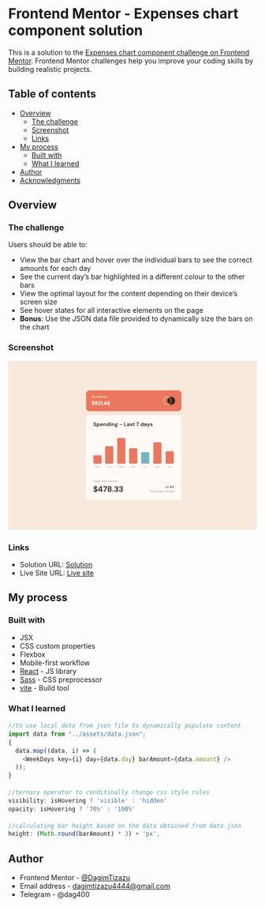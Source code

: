 # Frontend Mentor - Expenses chart component solution

This is a solution to the [Expenses chart component challenge on Frontend Mentor](https://www.frontendmentor.io/challenges/expenses-chart-component-e7yJBUdjwt). Frontend Mentor challenges help you improve your coding skills by building realistic projects.

## Table of contents

- [Overview](#overview)
  - [The challenge](#the-challenge)
  - [Screenshot](#screenshot)
  - [Links](#links)
- [My process](#my-process)
  - [Built with](#built-with)
  - [What I learned](#what-i-learned)
- [Author](#author)
- [Acknowledgments](#acknowledgments)

## Overview

### The challenge

Users should be able to:

- View the bar chart and hover over the individual bars to see the correct amounts for each day
- See the current day’s bar highlighted in a different colour to the other bars
- View the optimal layout for the content depending on their device’s screen size
- See hover states for all interactive elements on the page
- **Bonus**: Use the JSON data file provided to dynamically size the bars on the chart

### Screenshot

![](./screenshot.jpeg)

### Links

- Solution URL: [Solution](https://your-solution-url.com)
- Live Site URL: [Live site](https://your-live-site-url.com)

## My process

### Built with

- JSX
- CSS custom properties
- Flexbox
- Mobile-first workflow
- [React](https://reactjs.org/) - JS library
- [Sass](https://sass-lang.com/) - CSS preprocessor
- [vite](https://vitejs.dev/) - Build tool

### What I learned

```js
//to use local data from json file to dynamically populate content
import data from "../assets/data.json";
{
  data.map((data, i) => (
    <WeekDays key={i} day={data.day} barAmount={data.amount} />
  ));
}

//ternary operator to conditinally change css style rules
visibility: isHovering ? 'visible' : 'hidden'
opacity: isHovering ? '70%' : '100%'

//calculating bar height based on the data obtained from data.json
height: (Math.round(barAmount) * 3) + 'px',
```

## Author

- Frontend Mentor - [@DagimTizazu](https://www.frontendmentor.io/profile/DagimTizazu)
- Email address - dagimtizazu4444@gmail.com
- Telegram - @dag400
